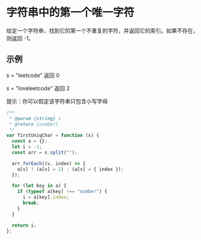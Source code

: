 # 字符串中的第一个唯一字符

给定一个字符串，找到它的第一个不重复的字符，并返回它的索引。如果不存在，则返回 -1。

## 示例

s = "leetcode"
返回 0

s = "loveleetcode"
返回 2

提示：你可以假定该字符串只包含小写字母

```js
/**
 * @param {string} s
 * @return {number}
 */
var firstUniqChar = function (s) {
  const a = {};
  let i = -1;
  const arr = s.split("");

  arr.forEach((v, index) => {
    a[v] ? (a[v] = 2) : (a[v] = { index });
  });

  for (let key in a) {
    if (typeof a[key] !== "number") {
      i = a[key].index;
      break;
    }
  }

  return i;
};
```
